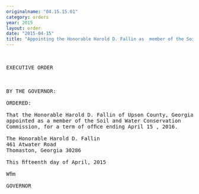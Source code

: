 ```yaml
---
originalname: "04.15.15.01"
category: orders
year: 2015
layout: order
date: "2015-04-15"
title: "Appointing the Honorable Harold D. Fallin as  member of the Soil and Water Conservation Commission"
---
```

<pre>
 

EXECUTIVE ORDER

 

BY THE GOVERNOR:

ORDERED:

That the Honorable Harold D. Fallin of Upson County, Georgia, is
appointed as a member of the Soil and Water Conservation
Commission, for a term of ofﬁce ending April 15 , 2016.

The Honorable Harold D. Fallin
461 Atwater Road
Thomaston, Georgia 30286

This ﬁfteenth day of April, 2015

Wﬁm

GOVERNOR

 

 

 

 

</pre>
